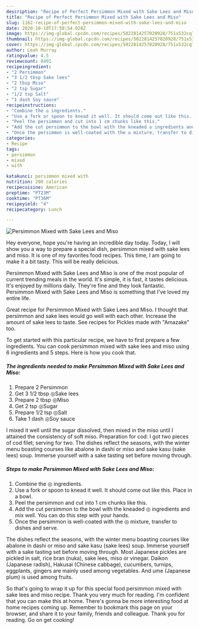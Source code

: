 ```yaml
---
description: "Recipe of Perfect Persimmon Mixed with Sake Lees and Miso"
title: "Recipe of Perfect Persimmon Mixed with Sake Lees and Miso"
slug: 1162-recipe-of-perfect-persimmon-mixed-with-sake-lees-and-miso
date: 2020-10-10T17:59:54.028Z
image: https://img-global.cpcdn.com/recipes/5022814257020928/751x532cq70/persimmon-mixed-with-sake-lees-and-miso-recipe-main-photo.jpg
thumbnail: https://img-global.cpcdn.com/recipes/5022814257020928/751x532cq70/persimmon-mixed-with-sake-lees-and-miso-recipe-main-photo.jpg
cover: https://img-global.cpcdn.com/recipes/5022814257020928/751x532cq70/persimmon-mixed-with-sake-lees-and-miso-recipe-main-photo.jpg
author: Leah Murray
ratingvalue: 4.5
reviewcount: 8491
recipeingredient:
- "2 Persimmon"
- "3 1/2 tbsp Sake lees"
- "2 tbsp Miso"
- "2 tsp Sugar"
- "1/2 tsp Salt"
- "1 dash Soy sauce"
recipeinstructions:
- "Combine the ◎ ingredients."
- "Use a fork or spoon to knead it well. It should come out like this. Place in a bowl."
- "Peel the persimmon and cut into 1 cm chunks like this."
- "Add the cut persimmon to the bowl with the kneaded ◎ ingredients and mix well. You can do this step with your hands."
- "Once the persimmon is well-coated with the ◎ mixture, transfer to dishes and serve."
categories:
- Recipe
tags:
- persimmon
- mixed
- with

katakunci: persimmon mixed with 
nutrition: 208 calories
recipecuisine: American
preptime: "PT23M"
cooktime: "PT36M"
recipeyield: "4"
recipecategory: Lunch

---
```



![Persimmon Mixed with Sake Lees and Miso](https://img-global.cpcdn.com/recipes/5022814257020928/751x532cq70/persimmon-mixed-with-sake-lees-and-miso-recipe-main-photo.jpg)

Hey everyone, hope you're having an incredible day today. Today, I will show you a way to prepare a special dish, persimmon mixed with sake lees and miso. It is one of my favorites food recipes. This time, I am going to make it a bit tasty. This will be really delicious.

Persimmon Mixed with Sake Lees and Miso is one of the most popular of current trending meals in the world. It's simple, it is fast, it tastes delicious. It's enjoyed by millions daily. They're fine and they look fantastic. Persimmon Mixed with Sake Lees and Miso is something that I've loved my entire life.

Great recipe for Persimmon Mixed with Sake Lees and Miso. I thought that persimmon and sake lees would go well with each other. Increase the amount of sake lees to taste. See recipes for Pickles made with &#34;Amazake&#34; too.


To get started with this particular recipe, we have to first prepare a few ingredients. You can cook persimmon mixed with sake lees and miso using 6 ingredients and 5 steps. Here is how you cook that.

<!--inarticleads1-->

##### The ingredients needed to make Persimmon Mixed with Sake Lees and Miso:

1. Prepare 2 Persimmon
1. Get 3 1/2 tbsp ◎Sake lees
1. Prepare 2 tbsp ◎Miso
1. Get 2 tsp ◎Sugar
1. Prepare 1/2 tsp ◎Salt
1. Take 1 dash ◎Soy sauce


I mixed it well until the sugar dissolved, then mixed in the miso until I attained the consistency of soft miso. Preparation for cod: I got two pieces of cod filet; serving for two. The dishes reflect the seasons, with the winter menu boasting courses like abalone in dashi or miso and sake kasu (sake lees) soup. Immerse yourself with a sake tasting set before moving through. 

<!--inarticleads2-->

##### Steps to make Persimmon Mixed with Sake Lees and Miso:

1. Combine the ◎ ingredients.
1. Use a fork or spoon to knead it well. It should come out like this. Place in a bowl.
1. Peel the persimmon and cut into 1 cm chunks like this.
1. Add the cut persimmon to the bowl with the kneaded ◎ ingredients and mix well. You can do this step with your hands.
1. Once the persimmon is well-coated with the ◎ mixture, transfer to dishes and serve.


The dishes reflect the seasons, with the winter menu boasting courses like abalone in dashi or miso and sake kasu (sake lees) soup. Immerse yourself with a sake tasting set before moving through. Most Japanese pickles are pickled in salt, rice bran (nuka), sake lees, miso or vinegar. Daikon (Japanese radish), Hakusai (Chinese cabbage), cucumbers, turnips, eggplants, gingers are mainly used among vegetables. And ume (Japanese plum) is used among fruits. 

So that's going to wrap it up for this special food persimmon mixed with sake lees and miso recipe. Thank you very much for reading. I'm confident that you can make this at home. There's gonna be more interesting food at home recipes coming up. Remember to bookmark this page on your browser, and share it to your family, friends and colleague. Thank you for reading. Go on get cooking!
